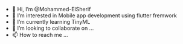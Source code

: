 - 👋 Hi, I’m @Mohammed-ElSherif
- 👀 I’m interested in Mobile app development  using flutter fremwork 
- 🌱 I’m currently learning TinyML 
- 💞️ I’m looking to collaborate on ...
- 📫 How to reach me ...

<!---
Mohammed-ElSherif/Mohammed-ElSherif is a ✨ special ✨ repository because its `README.md` (this file) appears on your GitHub profile.
You can click the Preview link to take a look at your changes.
--->
